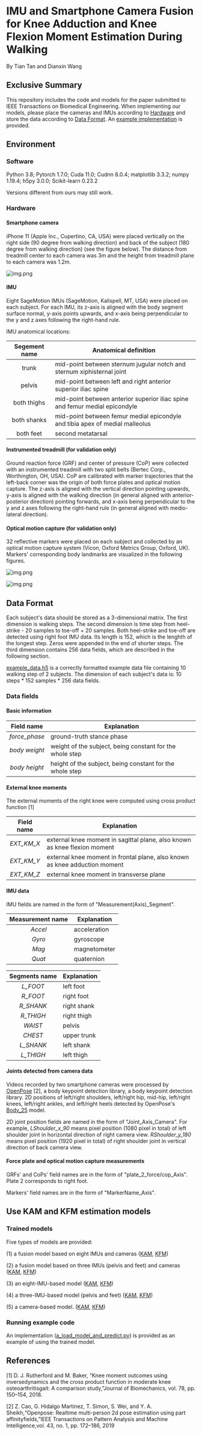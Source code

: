 # IMU and Smartphone Camera Fusion for Knee Adduction and Knee Flexion Moment Estimation During Walking
By Tian Tan and Dianxin Wang

## Exclusive Summary
This repository includes the code and models for the paper submitted to IEEE Transactions on Biomedical Engineering.
When implementing our models, please place the cameras and IMUs according to [Hardware](#hardware)
and store the data according to [Data Format](#data-format).
An [example implementation](#running-example-code) is provided.

## Environment

### Software
Python 3.8; Pytorch 1.7.0; Cuda 11.0; Cudnn 8.0.4; matplotlib 3.3.2; numpy 1.19.4; h5py 3.0.0; Scikit-learn 0.23.2

Versions different from ours may still work.

### Hardware
#### Smartphone camera
iPhone 11 (Apple Inc., Cupertino, CA, USA)
were placed vertically on the right side (90 degree from walking direction)
and back of the subject (180 degree from walking direction) (see the figure below). 
The distance from treadmill center to each camera was 3m 
and the height from treadmill plane to each camera was 1.2m.

![img.png](figures/readme_fig/camera_loc.png)

#### IMU
Eight SageMotion IMUs (SageMotion, Kalispell, MT, USA) were placed on each subject.
For each IMU, its z-axis is aligned with the body segment surface normal,
y-axis points upwards,
and x-axis being perpendicular to the y and z axes following the right-hand rule.

IMU anatomical locations: 

Segement name | Anatomical definition
:---: | ---
trunk | mid-point between sternum jugular notch and sternum xiphisternal joint
pelvis | mid-point between left and right anterior superior iliac spine
both thighs | mid-point between anterior superior iliac spine and femur medial epicondyle
both shanks | mid-point between femur medial epicondyle and tibia apex of medial malleolus
both feet | second metatarsal

#### Instrumented treadmill (for validation only)
Ground reaction force (GRF) and center of pressure (CoP) were collected with an instrumented treadmill 
with two split belts (Bertec Corp., Worthington, OH, USA).
CoP are calibrated with marker trajectories that the left-back corner was the origin of both force plates and optical motion capture.
The z-axis is aligned with the vertical direction pointing upwards,
y-axis is aligned with the walking direction
(in general aligned with anterior-posterior direction) pointing forwards,
and x-axis being perpendicular to the y and z axes following the right-hand rule
(in general aligned with medio-lateral direction).

#### Optical motion capture (for validation only)
32 reflective markers were placed on each subject and collected by an optical motion capture system
(Vicon, Oxford Metrics Group, Oxford, UK). Markers' corresponding body landmarks are visualized in the following figures.

![img.png](figures/readme_fig/markers_anterior_view.png)

![img.png](figures/readme_fig/markers_posterior_view.png)

## Data Format 
Each subject's data should be stored as a 3-dimensional matrix.
The first dimension is walking steps. The second dimension is
time step from heel-strike - 20 samples to toe-off + 20 samples. Both heel-strike and toe-off are detected using right
foot IMU data. Its length is 152, which is the lenghth of the longest step. Zeros were appended in the end of shorter
steps. The third dimension contains 256 data fields, which are described in the following section.

[example_data.h5](./trained_models_and_example_data/example_data.h5) is a correctly formatted example data file
containing 10 walking step of 2 subjects. The dimension of each subject's data is: 10 steps * 152 samples * 256 data fields.

### Data fields
#### Basic information

Field name | Explanation
:---: | ---
_force_phase_ | ground-truth stance phase
_body weight_ | weight of the subject, being constant for the whole step
_body height_ | height of the subject, being constant for the whole step

#### External knee moments
The external moments of the right knee were computed using cross product function [1]

Field name | Explanation
:---: | ---
_EXT_KM_X_ | external knee moment in sagittal plane, also known as knee flexion moment
_EXT_KM_Y_ | external knee moment in frontal plane, also known as knee adduction moment
_EXT_KM_Z_ | external knee moment in transverse plane

#### IMU data
IMU fields are named in the form of "Measurement(Axis)_Segment".

Measurement name | Explanation
:---: | ---
_Accel_ | acceleration
_Gyro_ | gyroscope
_Mag_ | magnetometer
_Quat_ | quaternion

Segments name | Explanation
:---: | ---
_L_FOOT_ | left foot
_R_FOOT_ | right foot
_R_SHANK_ | right shank
_R_THIGH_ | right thigh
_WAIST_ | pelvis
_CHEST_ | upper trunk
_L_SHANK_ | left shank
_L_THIGH_ | left thigh

#### Joints detected from camera data
Videos recorded by two smartphone cameras were processed by
<a href="https://github.com/CMU-Perceptual-Computing-Lab/openpose" target="_blank">OpenPose</a> [2], a body keypoint detection library,
a body keypoint detection library. 2D positions of left/right shoulders, left/right hip, mid-hip, left/right knees,
left/right ankles, and left/right heels detected by OpenPose's
<a href="https://github.com/CMU-Perceptual-Computing-Lab/openpose/blob/18de3a0010dd65484b3eb357b5c3679c9a2fdf43/doc/02_output.md" target="_blank">Body_25</a> model.

2D joint position fields are named in the form of "Joint_Axis_Camera".
For example, _LShoulder_x_90_ means pixel position (1080 pixel in total) of left shoulder joint in horizontal direction of right camera view.
_RShoulder_y_180_ means pixel position (1920 pixel in total) of right shoulder joint in vertical direction of back camera view.

#### Force plate and optical motion capture measurements
GRFs' and CoPs' field names are in the form of "plate_2_force/cop_Axis". Plate 2 corresponds to right foot.

Markers' field names are in the form of "MarkerName_Axis".

## Use KAM and KFM estimation models
### Trained models
Five types of models are provided:

(1) a fusion model based on eight IMUs and cameras
([KAM](./trained_models_and_example_data/8IMU_camera_KAM.pth), [KFM](./trained_models_and_example_data/8IMU_camera_KFM.pth))

(2) a fusion model based on three IMUs (pelvis and feet) and cameras
([KAM](./trained_models_and_example_data/3IMU_camera_KAM.pth), [KFM](./trained_models_and_example_data/3IMU_camera_KFM.pth))

(3) an eight-IMU-based model
([KAM](./trained_models_and_example_data/8IMU_KAM.pth), [KFM](./trained_models_and_example_data/8IMU_KFM.pth))

(4) a three-IMU-based model (pelvis and feet)
([KAM](./trained_models_and_example_data/3IMU_KAM.pth), [KFM](./trained_models_and_example_data/3IMU_KFM.pth))

(5) a camera-based model.
([KAM](./trained_models_and_example_data/camera_KAM.pth), [KFM](./trained_models_and_example_data/camera_KFM.pth))

### Running example code
An implementation ([a_load_model_and_predict.py](a_load_model_and_predict.py)) is provided
as an example of using the trained model.

## References
[1] D. J. Rutherford and M. Baker, “Knee moment outcomes using inversedynamics and the cross product function in 
moderate knee osteoarthritisgait: A comparison study,”Journal of Biomechanics, vol. 78, pp. 150–154, 2018.

[2] Z. Cao, G. Hidalgo Martinez, T. Simon, S. Wei, and Y. A. Sheikh,“Openpose: Realtime multi-person 2d pose estimation
using part affinityfields,”IEEE Transactions on Pattern Analysis and Machine Intelligence,vol. 43, no. 1, pp. 172–186,
2019

